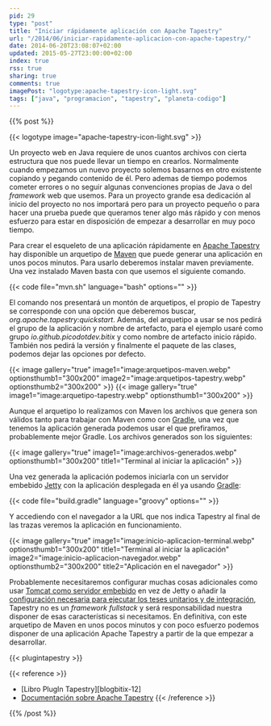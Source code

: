 ```yaml
---
pid: 29
type: "post"
title: "Iniciar rápidamente aplicación con Apache Tapestry"
url: "/2014/06/iniciar-rapidamente-aplicacion-con-apache-tapestry/"
date: 2014-06-20T23:08:07+02:00
updated: 2015-05-27T23:00:00+02:00
index: true
rss: true
sharing: true
comments: true
imagePost: "logotype:apache-tapestry-icon-light.svg"
tags: ["java", "programacion", "tapestry", "planeta-codigo"]
---
```


{{% post %}}

{{< logotype image="apache-tapestry-icon-light.svg" >}}

Un proyecto web en Java requiere de unos cuantos archivos con cierta estructura que nos puede llevar un tiempo en crearlos. Normalmente cuando empezamos un nuevo proyecto solemos basarnos en otro existente  copiando y pegando contenido de él. Pero ademas de tiempo podemos cometer errores o no seguir algunas convenciones propias de Java o del _framework_ web que usemos. Para un proyecto grande esa dedicación al inicio del proyecto no nos importará pero para un proyecto pequeño o para hacer una prueba puede que queramos tener algo más rápido y con menos esfuerzo para estar en disposición de empezar a desarrollar en muy poco tiempo.

Para crear el esqueleto de una aplicación rápidamente en [Apache Tapestry](http://tapestry.apache.org/) hay disponible un arquetipo de [Maven](http://maven.apache.org/) que puede generar una aplicación en unos pocos minutos. Para usarlo deberemos instalar maven previamente. Una vez instalado Maven basta con que usemos el siguiente comando.

{{< code file="mvn.sh" language="bash" options="" >}}

El comando nos presentará un montón de arquetipos, el propio de Tapestry se corresponde con una opción que deberemos buscar, _org.apache.tapestry:quickstart_. Además, del arquetipo a usar se nos pedirá el grupo de la aplicación y nombre de artefacto, para el ejemplo usaré como grupo _io.github.picodotdev.bitix_ y como nombre de artefacto inicio rápido. También nos pedirá la versión y finalmente el paquete de las clases, podemos dejar las opciones por defecto.

{{< image
    gallery="true"
    image1="image:arquetipos-maven.webp" optionsthumb1="300x200"
    image2="image:arquetipos-tapestry.webp" optionsthumb2="300x200" >}}
{{< image
    gallery="true"
    image1="image:arquetipo-tapestry.webp" optionsthumb1="300x200" >}}

Aunque el arquetipo lo realizamos con Maven los archivos que genera son válidos tanto para trabajar con Maven como con [Gradle](http://www.gradle.org/), una vez que tenemos la aplicación generada podemos usar el que prefiramos, probablemente mejor Gradle. Los archivos generados son los siguientes:

{{< image
    gallery="true"
    image1="image:archivos-generados.webp" optionsthumb1="300x200" title1="Terminal al iniciar la aplicación" >}}

Una vez generada la aplicación podemos iniciarla con un servidor embebido [Jetty](http://www.eclipse.org/jetty/) con la aplicación desplegada en él ya usando [Gradle](http://www.gradle.org/):

{{< code file="build.gradle" language="groovy" options="" >}}

Y accediendo con el navegador a la URL que nos indica Tapestry al final de las trazas veremos la aplicación en funcionamiento.

{{< image
    gallery="true"
    image1="image:inicio-aplicacion-terminal.webp" optionsthumb1="300x200" title1="Terminal al iniciar la aplicación"
    image2="image:inicio-aplicacion-navegador.webp" optionsthumb2="300x200" title2="Aplicación en el navegador" >}}

Probablemente necesitaremos configurar muchas cosas adicionales como usar [Tomcat como servidor embebido](https://github.com/bmuschko/gradle-tomcat-plugin) en vez de Jetty o añadir la [configuración necesaria para ejecutar los teses unitarios y de integración](https://elblogdepicodev.blogspot.com.es/2013/06/pruebas-unitarias-y-de-integracion-en-apache-tapestry.html), Tapestry no es un _framework_ _fullstack_ y será responsabilidad nuestra disponer de esas características si necesitamos. En definitiva, con este arquetipo de Maven en unos pocos minutos y con poco esfuerzo podemos disponer de una aplicación Apache Tapestry a partir de la que empezar a desarrollar.

{{< plugintapestry >}}

{{< reference >}}
* [Libro PlugIn Tapestry][blogbitix-12]
* [Documentación sobre Apache Tapestry](https://elblogdepicodev.blogspot.com.es/2010/05/documentacion-sobre-apache-tapestry.html)
{{< /reference >}}

{{% /post %}}
